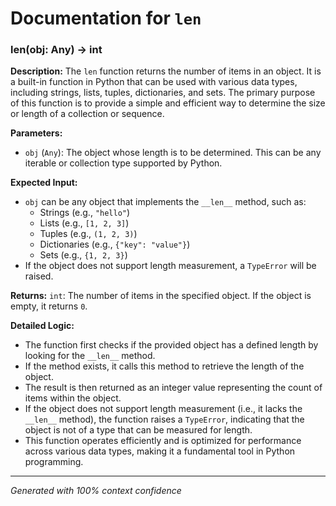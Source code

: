 # Documentation for `len`

### len(obj: Any) -> int

**Description:**
The `len` function returns the number of items in an object. It is a built-in function in Python that can be used with various data types, including strings, lists, tuples, dictionaries, and sets. The primary purpose of this function is to provide a simple and efficient way to determine the size or length of a collection or sequence.

**Parameters:**
- `obj` (`Any`): The object whose length is to be determined. This can be any iterable or collection type supported by Python.

**Expected Input:**
- `obj` can be any object that implements the `__len__` method, such as:
  - Strings (e.g., `"hello"`)
  - Lists (e.g., `[1, 2, 3]`)
  - Tuples (e.g., `(1, 2, 3)`)
  - Dictionaries (e.g., `{"key": "value"}`)
  - Sets (e.g., `{1, 2, 3}`)
- If the object does not support length measurement, a `TypeError` will be raised.

**Returns:**
`int`: The number of items in the specified object. If the object is empty, it returns `0`.

**Detailed Logic:**
- The function first checks if the provided object has a defined length by looking for the `__len__` method.
- If the method exists, it calls this method to retrieve the length of the object.
- The result is then returned as an integer value representing the count of items within the object.
- If the object does not support length measurement (i.e., it lacks the `__len__` method), the function raises a `TypeError`, indicating that the object is not of a type that can be measured for length.
- This function operates efficiently and is optimized for performance across various data types, making it a fundamental tool in Python programming.

---
*Generated with 100% context confidence*
